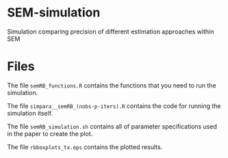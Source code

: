 # SEM-simulation
Simulation comparing precision of different estimation approaches within SEM


# Files

The file `semRB_functions.R` contains the functions that you need to run the simulation.

The file `simpara__semRB_(nobs-p-iters).R` contains the code for running the simulation itself. 

The file `semRB_simulation.sh` contains all of parameter specifications used in the paper to create the plot.

The file `rbboxplots_tx.eps` contains the plotted results. 
